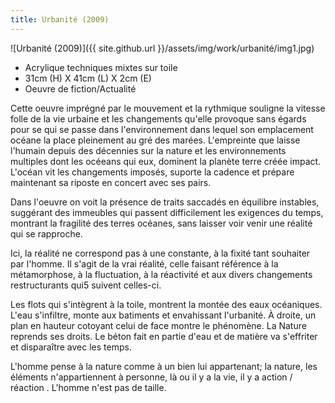 ```yaml
---
title: Urbanité (2009)
---
```


![Urbanité (2009)]({{ site.github.url }}/assets/img/work/urbanité/img1.jpg)

* Acrylique techniques mixtes sur toile
* 31cm (H) X 41cm (L) X 2cm (E)
* Oeuvre de fiction/Actualité

Cette oeuvre imprégné par le mouvement et la rythmique souligne la vitesse folle de la vie urbaine et les changements qu'elle provoque sans égards pour se qui se passe dans l'environnement dans lequel son emplacement océane la place pleinement au gré des marées.  L'empreinte que laisse l'humain depuis des décennies sur la nature et les environnements multiples dont les océeans qui eux, dominent la planète terre créée impact. L'océan vit les changements imposés, suporte la cadence et prépare maintenant sa riposte en concert avec ses pairs.

Dans l'oeuvre on voit la présence de traits saccadés en équilibre instables, suggérant des immeubles qui passent difficilement les exigences du temps, montrant la fragilité des terres océanes, sans laisser voir venir une réalité qui se rapproche.

Ici, la réalité ne correspond pas à une constante, à la fixité tant souhaiter par l'homme. Il s'agit de la vrai réalité, celle faisant référence à la métamorphose, à la fluctuation, à la réactivité et aux divers changements restructurants qui5 suivent celles-ci.

Les flots qui s'intègrent à la toile, montrent la montée des eaux océaniques. L'eau s'infiltre, monte aux batiments et envahissant l'urbanité. À droite, un plan en hauteur cotoyant celui de face montre le phénomène. La Nature reprends ses droits. Le béton fait en partie d'eau et de matière va s'effriter et disparaître avec les temps.

L'homme pense à la nature comme à un bien lui appartenant; la nature, les éléments n'appartiennent à personne, là ou il y a la vie, il y a action / réaction . L'homme n'est pas de taille.
